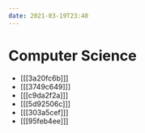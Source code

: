 ```yaml
---
date: 2021-03-19T23:40
---
```


# Computer Science

- [[[3a20fc6b]]]
- [[[3749c649]]]
- [[[c9da2f2a]]]
- [[[5d92506c]]]
- [[[303a5cef]]]
- [[[95feb4ee]]]
